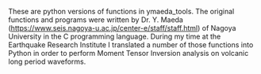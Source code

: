 These are python versions of functions in ymaeda_tools. 
The original functions and programs were written by Dr. Y. Maeda 
(https://www.seis.nagoya-u.ac.jp/center-e/staff/staff.html)
of Nagoya University in the C programming language. 
During my time at the Earthquake Research Institute I translated a number 
of those functions into Python in order to perform Moment Tensor 
Inversion analysis on volcanic long period waveforms.
